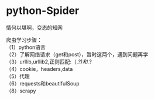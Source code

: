 # python-Spider

情何以堪啊，变态的知网

爬虫学习步骤：<br/>
（1）python语言<br/>
（2）了解网络请求（get和post），暂时这两个，遇到问题再学<br/>
（3）urllib,urllib2,正则匹配:（.*?)和.*?<br/>
（4）cookie，headers,data<br/>
（5）代理<br/>
（6）requests和beautifulSoup<br/>
（8）scrapy<br/>















